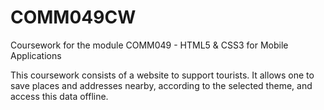 COMM049CW
=========

Coursework for the module COMM049 - HTML5 & CSS3 for Mobile Applications

This coursework consists of a website to support tourists.
It allows one to save places and addresses nearby, according to the selected theme, and access this data offline.
